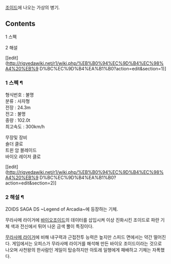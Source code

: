 [조이드](%EC%A1%B0%EC%9D%B4%EB%93%9C.md)에 나오는 가상의 병기.

## Contents

    

1 스펙

2 해설

[[edit](http://rigvedawiki.net/r1/wiki.php/%EB%B0%94%EC%9D%B4%EC%98%A4%20%EB%9
D%BC%EC%9D%B4%EA%B1%B0?action=edit&section=1)]

### 1 스펙 ¶

  

형식번호 : 불명  
분류 : 사자형  
전장 : 24.3m  
전고 : 불명  
중량 : 102.0t  
최고속도 : 300km/h

  

무장및 장비  
숄더 클로  
트윈 암 블레이드  
바이오 레이저 클로

[[edit](http://rigvedawiki.net/r1/wiki.php/%EB%B0%94%EC%9D%B4%EC%98%A4%20%EB%9
D%BC%EC%9D%B4%EA%B1%B0?action=edit&section=2)]

### 2 해설 ¶

ZOIDS SAGA DS ~Legend of Arcadia~에 등장하는 기체.

  

무라사메 라이거에 [바이오조이드](%EB%B0%94%EC%9D%B4%EC%98%A4%20%EC%A1%B0%EC%9D%B4%EB%93%9C.md)의 데이터를
삽입시켜 이상 진화시킨 조이드로 파란 기체 색과 전신에서 튀어 나온 금색 뿔이 특징이다.

  

[무라사메 라이거](%EB%AC%B4%EB%9D%BC%EC%82%AC%EB%A9%94%20%EB%9D%BC%EC%9D%B4%EA%B1%B0.md)에 비해 내구력과 근접전투 능력은 높지만 스피드 면에서는 약간 떨어진다. 게임에서는 오피스가 무라사메 라이거를 해석해 만든 바이오
조이드이라는 것으로 나오며 사천왕의 한사람인 게일이 탑승하지만 아토레 일행에게 패배하고 기체는 자폭했다.

